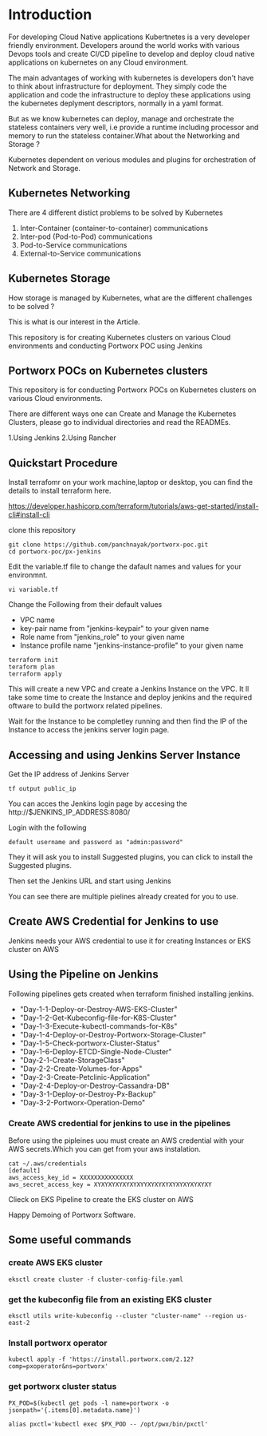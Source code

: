 # Introduction

For developing Cloud Native applications Kubertnetes is a very developer friendly environment.
Developers around the world works with various Devops tools and create CI/CD pipeline to develop and deploy cloud native applications on kubernetes on any Cloud environment.

The main advantages of working with kubernetes is developers don't have to think about infrastructure for deployment.
They simply code the application and code the infrastructure to deploy these applications using the kubernetes deplyment descriptors, normally in a yaml format.

But as we know kubernetes can deploy, manage and orchestrate the stateless containers very well, i.e provide a runtime including processor and memory to run the stateless container.What about the Networking and Storage ?

Kubernetes dependent on verious modules and plugins for orchestration of Network and Storage.

## Kubernetes Networking

There are 4 different distict problems to be solved by Kubernetes

1. Inter-Container (container-to-container) communications
2. Inter-pod (Pod-to-Pod) communications
3. Pod-to-Service communications
4. External-to-Service communications

## Kubernetes Storage

How storage is managed by Kubernetes, what are the different challenges to be solved ?

This is what is our interest in the Article.

This repository is for creating Kubernetes clusters on various Cloud environments and conducting Portworx POC using Jenkins

## Portworx POCs on Kubernetes clusters

This repository is for conducting Portworx POCs on Kubernetes clusters on various Cloud environments.

There are different ways one can Create and Manage the Kubernetes Clusters, please go to individual directories and read the READMEs.

1.Using Jenkins
2.Using Rancher

## Quickstart Procedure

Install terrafomr on your work machine,laptop or desktop, you can find the details to install terraform here.

https://developer.hashicorp.com/terraform/tutorials/aws-get-started/install-cli#install-cli

clone this repository
```
git clone https://github.com/panchnayak/portworx-poc.git
cd portworx-poc/px-jenkins
```
Edit the variable.tf file to change the dafault names and values for your environmnt.

```
vi variable.tf
```

Change the Following from their default values

- VPC name
- key-pair name from "jenkins-keypair" to your given name
- Role name from "jenkins_role" to your given name
- Instance profile name "jenkins-instance-profile" to your given name

```
terraform init
teraform plan
terraform apply
```

This will create a  new VPC and create a Jenkins Instance on the VPC.
It ll take some time to create the Instance and deploy jenkins and the required oftware to build the portworx related pipelines.

Wait for the Instance to be completley running and then find the IP of the Instance to access the jenkins server login page.

## Accessing and using Jenkins Server Instance

Get the IP address of Jenkins Server

```
tf output public_ip

```

You can acces the Jenkins login page by accesing the http://$JENKINS_IP_ADDRESS:8080/

Login with the following

```
default username and password as "admin:password"
```

They it will ask you to install Suggested plugins, you can click to install the Suggested plugins.

Then set the Jenkins URL and start using Jenkins

You can see there are multiple pielines already created for you to use.

## Create AWS Credential for Jenkins to use

Jenkins needs your AWS credential to use it for creating Instances or EKS cluster on AWS

## Using the Pipeline on Jenkins

Following pipelines gets created when terraform finished installing jenkins.

- "Day-1-1-Deploy-or-Destroy-AWS-EKS-Cluster"
- "Day-1-2-Get-Kubeconfig-file-for-K8S-Cluster"
- "Day-1-3-Execute-kubectl-commands-for-K8s" 
- "Day-1-4-Deploy-or-Destroy-Portworx-Storage-Cluster"
- "Day-1-5-Check-portworx-Cluster-Status"
- "Day-1-6-Deploy-ETCD-Single-Node-Cluster"
- "Day-2-1-Create-StorageClass"
- "Day-2-2-Create-Volumes-for-Apps"
- "Day-2-3-Create-Petclinic-Application"
- "Day-2-4-Deploy-or-Destroy-Cassandra-DB"
- "Day-3-1-Deploy-or-Destroy-Px-Backup" 
- "Day-3-2-Portworx-Operation-Demo"


### Create AWS credential for jenkins to use in the pipelines

Before using the pipleines uou must create an AWS credential with your AWS secrets.Which you can get from your aws instalation.
```
cat ~/.aws/credentials
[default]
aws_access_key_id = XXXXXXXXXXXXXXX
aws_secret_access_key = XYXYXYXYXYXYXYYXYXYXYXYXYXYXYXYXY
```
Clieck on EKS Pipeline to create the EKS cluster on AWS

Happy Demoing of Portworx Software.

## Some useful commands

### create AWS EKS cluster 
```
eksctl create cluster -f cluster-config-file.yaml
```
### get the kubeconfig file from an existing EKS cluster

```
eksctl utils write-kubeconfig --cluster "cluster-name" --region us-east-2
```
### Install portworx operator
```
kubectl apply -f 'https://install.portworx.com/2.12?comp=pxoperator&ns=portworx'
```
### get portworx cluster status
```
PX_POD=$(kubectl get pods -l name=portworx -o jsonpath='{.items[0].metadata.name}') 
 
alias pxctl='kubectl exec $PX_POD -- /opt/pwx/bin/pxctl' 
```



